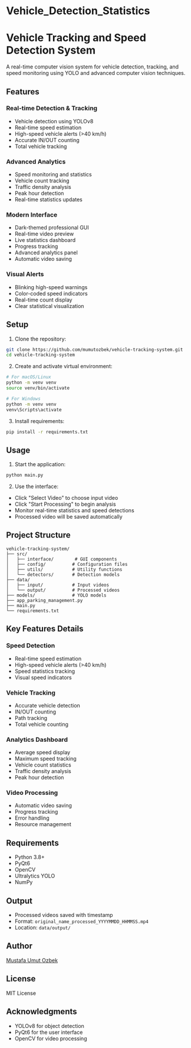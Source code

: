 # Vehicle_Detection_Statistics

# Vehicle Tracking and Speed Detection System

A real-time computer vision system for vehicle detection, tracking, and speed monitoring using YOLO and advanced computer vision techniques.

## Features

### Real-time Detection & Tracking
- Vehicle detection using YOLOv8
- Real-time speed estimation
- High-speed vehicle alerts (>40 km/h)
- Accurate IN/OUT counting
- Total vehicle tracking

### Advanced Analytics
- Speed monitoring and statistics
- Vehicle count tracking
- Traffic density analysis
- Peak hour detection
- Real-time statistics updates

### Modern Interface
- Dark-themed professional GUI
- Real-time video preview
- Live statistics dashboard
- Progress tracking
- Advanced analytics panel
- Automatic video saving

### Visual Alerts
- Blinking high-speed warnings
- Color-coded speed indicators
- Real-time count display
- Clear statistical visualization

## Setup

1. Clone the repository:
```bash
git clone https://github.com/mumutozbek/vehicle-tracking-system.git
cd vehicle-tracking-system
```

2. Create and activate virtual environment:
```bash
# For macOS/Linux
python -m venv venv
source venv/bin/activate

# For Windows
python -m venv venv
venv\Scripts\activate
```

3. Install requirements:
```bash
pip install -r requirements.txt
```

## Usage

1. Start the application:
```bash
python main.py
```

2. Use the interface:
- Click "Select Video" to choose input video
- Click "Start Processing" to begin analysis
- Monitor real-time statistics and speed detections
- Processed video will be saved automatically

## Project Structure
```
vehicle-tracking-system/
├── src/
│   ├── interface/        # GUI components
│   ├── config/          # Configuration files
│   ├── utils/           # Utility functions
│   └── detectors/       # Detection models
├── data/
│   ├── input/           # Input videos
│   └── output/          # Processed videos
├── models/              # YOLO models
├── app_parking_management.py
├── main.py
└── requirements.txt
```

## Key Features Details

### Speed Detection
- Real-time speed estimation
- High-speed vehicle alerts (>40 km/h)
- Speed statistics tracking
- Visual speed indicators

### Vehicle Tracking
- Accurate vehicle detection
- IN/OUT counting
- Path tracking
- Total vehicle counting

### Analytics Dashboard
- Average speed display
- Maximum speed tracking
- Vehicle count statistics
- Traffic density analysis
- Peak hour detection

### Video Processing
- Automatic video saving
- Progress tracking
- Error handling
- Resource management

## Requirements
- Python 3.8+
- PyQt6
- OpenCV
- Ultralytics YOLO
- NumPy

## Output
- Processed videos saved with timestamp
- Format: `original_name_processed_YYYYMMDD_HHMMSS.mp4`
- Location: `data/output/`

## Author
[Mustafa Umut Ozbek](https://github.com/mumutozbek)

## License
MIT License

## Acknowledgments
- YOLOv8 for object detection
- PyQt6 for the user interface
- OpenCV for video processing

